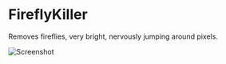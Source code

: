# FireflyKiller


Removes fireflies, very bright, nervously jumping around pixels.


![Screenshot](FireflyKiller_snap.png)